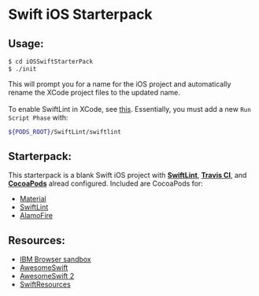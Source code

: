 # Swift iOS Starterpack


## Usage:
```bash
$ cd iOSSwiftStarterPack
$ ./init
```
This will prompt you for a name for the iOS project and automatically rename the XCode project files to the updated name. 
<br>
<br>
To enable SwiftLint in XCode, see [this](https://github.com/realm/SwiftLint/blob/master/README.md). Essentially, you must add a new `Run Script Phase` with:
```bash
${PODS_ROOT}/SwiftLint/swiftlint
```


## Starterpack:
This starterpack is a blank Swift iOS project with [**SwiftLint**](https://github.com/realm/SwiftLint), [**Travis CI**](https://travis-ci.org/), and [**CocoaPods**](https://cocoapods.org/) alread configured. Included are CocoaPods for:
- [Material](https://github.com/CosmicMind/Material)
- [SwiftLint](https://github.com/realm/SwiftLint)
- [AlamoFire](https://github.com/Alamofire/Alamofire)


## Resources:
- [IBM Browser sandbox](https://swift.sandbox.bluemix.net/restricted?error=cookie#/repl)
- [AwesomeSwift](https://github.com/matteocrippa/awesome-swift)
- [AwesomeSwift 2](https://github.com/Wolg/awesome-swift)
- [SwiftResources](https://github.com/jamessugrue/swift-resources)
